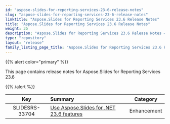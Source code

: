 ```yaml
---
id: "aspose-slides-for-reporting-services-23-6-release-notes"
slug: "aspose-slides-for-reporting-services-23-6-release-notes"
linktitle: "Aspose.Slides for Reporting Services 23.6 Release Notes"
title: "Aspose.Slides for Reporting Services 23.6 Release Notes"
weight: 35
description: "Aspose.Slides for Reporting Services 23.6 Release Notes – the latest updates and fixes."
type: "repository"
layout: "release"
family_listing_page_title: "Aspose.Slides for Reporting Services 23.6 Release Notes"
---
```


{{% alert color="primary" %}} 

This page contains release notes for Aspose.Slides for Reporting Services 23.6

{{% /alert %}} 

|**Key** |**Summary** |**Category** |
| :-: | :- | :-: |
|SLIDESRS-33704|[Use Aspose.Slides for .NET 23.6 features](/slides/net/release-notes/2023/aspose-slides-for-net-23-6-release-notes/)|Enhancement|


